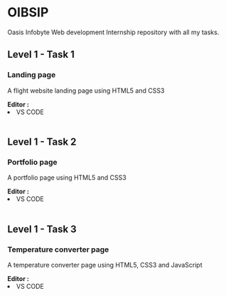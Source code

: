 # OIBSIP
 Oasis Infobyte Web development Internship repository with all my tasks.
 <br>
 <h2>Level 1 - Task 1</h2>
 <h3>Landing page</h3>
 <p>A flight website landing page using HTML5 and CSS3</p>
 <b>Editor : </b>
 <li>VS CODE</li>
 <br>
 <h2>Level 1 - Task 2</h2>
 <h3>Portfolio page</h3>
 <p>A portfolio page using HTML5 and CSS3</p>
 <b>Editor : </b>
 <li>VS CODE</li>
 <br>
 <h2>Level 1 - Task 3</h2>
 <h3>Temperature converter page</h3>
 <p>A temperature converter page using HTML5, CSS3 and JavaScript</p>
 <b>Editor : </b>
 <li>VS CODE</li>
